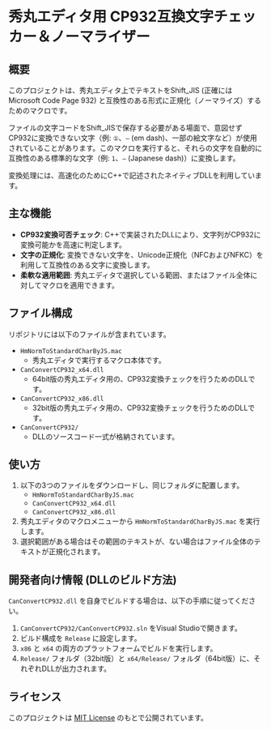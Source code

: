 # 秀丸エディタ用 CP932互換文字チェッカー＆ノーマライザー

## 概要

このプロジェクトは、秀丸エディタ上でテキストをShift_JIS (正確には Microsoft Code Page 932) と互換性のある形式に正規化（ノーマライズ）するためのマクロです。

ファイルの文字コードをShift_JISで保存する必要がある場面で、意図せずCP932に変換できない文字（例: `①`、`—` (em dash)、一部の絵文字など）が使用されていることがあります。このマクロを実行すると、それらの文字を自動的に互換性のある標準的な文字（例: `1`、`―` (Japanese dash)）に変換します。

変換処理には、高速化のためにC++で記述されたネイティブDLLを利用しています。

## 主な機能

- **CP932変換可否チェック**: C++で実装されたDLLにより、文字列がCP932に変換可能かを高速に判定します。
- **文字の正規化**: 変換できない文字を、Unicode正規化（NFCおよびNFKC）を利用して互換性のある文字に変換します。
- **柔軟な適用範囲**: 秀丸エディタで選択している範囲、またはファイル全体に対してマクロを適用できます。

## ファイル構成

リポジトリには以下のファイルが含まれています。

- `HmNormToStandardCharByJS.mac`
  - 秀丸エディタで実行するマクロ本体です。
- `CanConvertCP932_x64.dll`
  - 64bit版の秀丸エディタ用の、CP932変換チェックを行うためのDLLです。
- `CanConvertCP932_x86.dll`
  - 32bit版の秀丸エディタ用の、CP932変換チェックを行うためのDLLです。
- `CanConvertCP932/`
  - DLLのソースコード一式が格納されています。

## 使い方

1. 以下の3つのファイルをダウンロードし、同じフォルダに配置します。
   - `HmNormToStandardCharByJS.mac`
   - `CanConvertCP932_x64.dll`
   - `CanConvertCP932_x86.dll`
2. 秀丸エディタのマクロメニューから `HmNormToStandardCharByJS.mac` を実行します。
3. 選択範囲がある場合はその範囲のテキストが、ない場合はファイル全体のテキストが正規化されます。

## 開発者向け情報 (DLLのビルド方法)

`CanConvertCP932.dll` を自身でビルドする場合は、以下の手順に従ってください。

1. `CanConvertCP932/CanConvertCP932.sln` をVisual Studioで開きます。
2. ビルド構成を `Release` に設定します。
3. `x86` と `x64` の両方のプラットフォームでビルドを実行します。
4. `Release/` フォルダ（32bit版）と `x64/Release/` フォルダ（64bit版）に、それぞれDLLが出力されます。

## ライセンス

このプロジェクトは [MIT License](LICENSE) のもとで公開されています。

